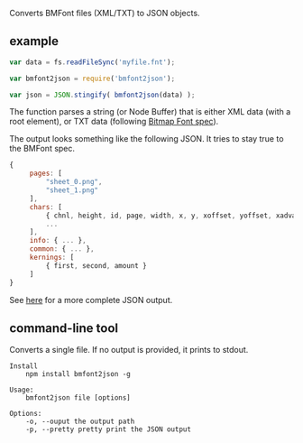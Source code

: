 Converts BMFont files (XML/TXT) to JSON objects.

## example

```js
var data = fs.readFileSync('myfile.fnt');

var bmfont2json = require('bmfont2json');

var json = JSON.stingify( bmfont2json(data) );
```



The function parses a string (or Node Buffer) that is either XML data (with a root <font> element), or TXT data (following [Bitmap Font spec](http://www.angelcode.com/products/bmfont/doc/file_format.html)). 

The output looks something like the following JSON. It tries to stay true to the BMFont spec.

```js
{
     pages: [
         "sheet_0.png", 
         "sheet_1.png"
     ],
     chars: [
         { chnl, height, id, page, width, x, y, xoffset, yoffset, xadvance },
         ...
     ],
     info: { ... },
     common: { ... },
     kernings: [
         { first, second, amount }
     ]
}
```

See [here](https://github.com/mattdesl/bmfont2json/wiki/JsonSpec) for a more complete JSON output.

## command-line tool

Converts a single file. If no output is provided, it prints to stdout.

```
Install
    npm install bmfont2json -g

Usage:
    bmfont2json file [options]

Options:
    -o, --ouput the output path
    -p, --pretty pretty print the JSON output
```
